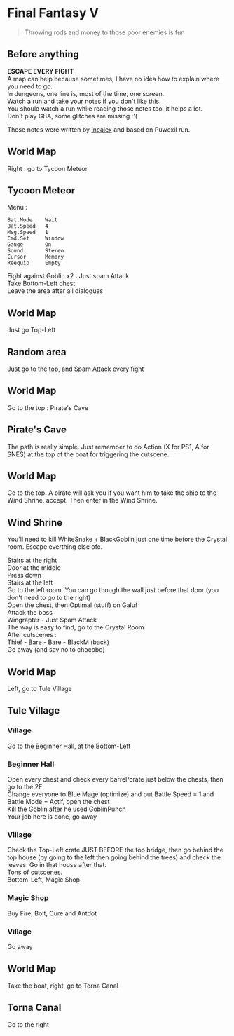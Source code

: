 # Final Fantasy V #
> Throwing rods and money to those poor enemies is fun

## Before anything ##
**ESCAPE EVERY FIGHT**  
A map can help because sometimes, I have no idea how to explain where you need to go.  
In dungeons, one line is, most of the time, one screen.  
Watch a run and take your notes if you don't like this.  
You should watch a run while reading those notes too, it helps a lot.  
Don't play GBA, some glitches are missing :'(  

These notes were written by [Incalex](http://twitch.tv/Inkalex) and based on Puwexil run.

## World Map ##
Right : go to Tycoon Meteor

## Tycoon Meteor ##
Menu :

    Bat.Mode	Wait
	Bat.Speed	4
	Msg.Speed	1
	Cmd.Set		Window
	Gauge		On
	Sound		Stereo
	Cursor		Memory
	Reequip		Empty

Fight against Goblin x2 : Just spam Attack  
Take Bottom-Left chest  
Leave the area after all dialogues  

## World Map ##
Just go Top-Left

## Random area ##
Just go to the top, and Spam Attack every fight

## World Map ##
Go to the top : Pirate's Cave

## Pirate's Cave ##
The path is really simple. Just remember to do Action (X for PS1, A for SNES) at the top of the boat for triggering the cutscene.

## World Map ##
Go to the top. A pirate will ask you if you want him to take the ship to the Wind Shrine, accept. Then enter in the Wind Shrine.

## Wind Shrine ##
You'll need to kill WhiteSnake + BlackGoblin just one time before the Crystal room. Escape everthing else ofc.

Stairs at the right  
Door at the middle  
Press down  
Stairs at the left  
Go to the left room. You can go though the wall just before that door (you don't need to go to the right)  
Open the chest, then Optimal (stuff) on Galuf  
Attack the boss  
Wingrapter - Just Spam Attack  
The way is easy to find, go to the Crystal Room  
After cutscenes :  
Thief - Bare - Bare - BlackM (back)  
Go away (and say no to chocobo)

## World Map ##
Left, go to Tule Village

## Tule Village ##
### Village ###
Go to the Beginner Hall, at the Bottom-Left

### Beginner Hall ###
Open every chest and check every barrel/crate just below the chests, then go to the 2F  
Change everyone to Blue Mage (optimize) and put Battle Speed = 1 and Battle Mode = Actif, open the chest  
Kill the Goblin after he used GoblinPunch  
Your job here is done, go away

### Village ###
Check the Top-Left crate JUST BEFORE the top bridge, then go behind the top house (by going to the left then going behind the trees) and check the leaves. Go in that house after that.  
Tons of cutscenes.  
Bottom-Left, Magic Shop

### Magic Shop ###
Buy Fire, Bolt, Cure and Antdot

### Village ###
Go away

## World Map ##
Take the boat, right, go to Torna Canal

## Torna Canal ##
Go to the right